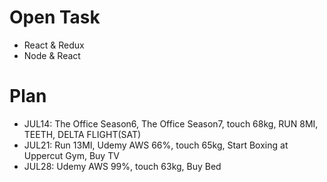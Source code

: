 # Open Task
* React & Redux
* Node & React

# Plan
* JUL14: The Office Season6, The Office Season7, touch 68kg, RUN 8MI, TEETH, DELTA FLIGHT(SAT)
* JUL21: Run 13MI, Udemy AWS 66%, touch 65kg, Start Boxing at Uppercut Gym, Buy TV
* JUL28: Udemy AWS 99%, touch 63kg, Buy Bed
